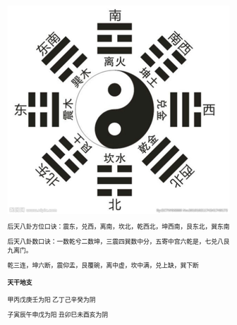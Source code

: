 ![后天八卦](../assets/每日一看口诀/后天八卦.png)

后天八卦方位口诀：震东，兑西，离南，坎北，乾西北，坤西南，艮东北，巽东南

后天八卦数口诀：一数乾兮二数坤，三震四巽数中分，五寄中宫六乾是，七兑八艮九离门。

乾三连，坤六断，震仰盂，艮覆碗，离中虚，坎中满，兑上缺，巽下断

#### 天干地支

甲丙戊庚壬为阳 乙丁己辛癸为阴

子寅辰午申戊为阳 丑卯巳未酉亥为阴